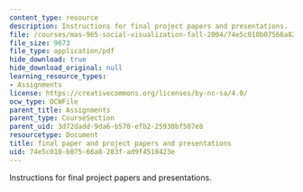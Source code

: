 ```yaml
---
content_type: resource
description: Instructions for final project papers and presentations.
file: /courses/mas-965-social-visualization-fall-2004/74e5c010b07566a8283fad9f4510423e_assn13.pdf
file_size: 9673
file_type: application/pdf
hide_download: true
hide_download_original: null
learning_resource_types:
- Assignments
license: https://creativecommons.org/licenses/by-nc-sa/4.0/
ocw_type: OCWFile
parent_title: Assignments
parent_type: CourseSection
parent_uid: 3d72dadd-9da6-b570-efb2-25930bf507e8
resourcetype: Document
title: final paper and project papers and presentations
uid: 74e5c010-b075-66a8-283f-ad9f4510423e
---
```

Instructions for final project papers and presentations.